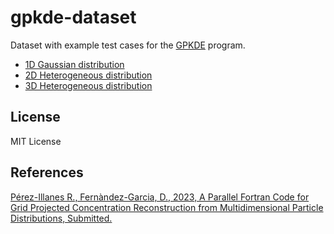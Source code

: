 # gpkde-dataset
Dataset with example test cases for the [GPKDE](https://github.com/upc-ghs/gpkde) program. 

- [1D Gaussian distribution](examples/ex01_1dnormal/)
- [2D Heterogeneous distribution](examples/ex02_2dhet/)
- [3D Heterogeneous distribution](examples/ex03_3dhet/)

## License
MIT License

## References
[Pérez-Illanes R., Fernàndez-Garcia, D., 2023, A Parallel Fortran Code for Grid Projected Concentration Reconstruction from Multidimensional Particle Distributions, Submitted.](https://github.com/upc-ghs/gpkde.git)
